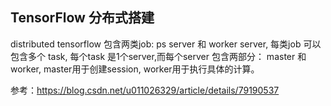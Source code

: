 ## TensorFlow 分布式搭建

distributed tensorflow 包含两类job: ps server 和 worker server, 每类job 可以包含多个 task, 每个task 是1个server,而每个server 包含两部分： master 和 worker, master用于创建session, worker用于执行具体的计算。





参考：https://blog.csdn.net/u011026329/article/details/79190537
